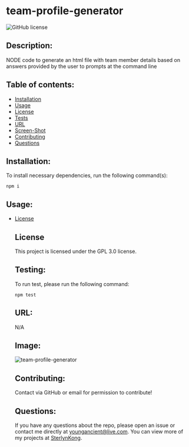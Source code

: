 # team-profile-generator
  ![GitHub license](https://img.shields.io/badge/license-GPL_3.0-blue.svg)

  ## Description:
  NODE code to generate an html file with team member details based on answers provided by the user to prompts at the command line



  ## Table of contents:
  * [Installation](#installation)
  * [Usage](#usage)
  * [License](#license)
  * [Tests](#testing)
  * [URL](#url)
  * [Screen-Shot](#image)
  * [Contributing](#contributing)
  * [Questions](#questions)



  ## Installation:
  To install necessary dependencies, run the following command(s):

  ```
  npm i
  ```


  ## Usage:
  
* [License](#license)



  ## License
  This project is licensed under the GPL 3.0 license.


  ## Testing:
  To run test, please run the following command:

  ```
  npm test
  ```


  ## URL:
  N/A


  ## Image:
  ![team-profile-generator](https://drive.google.com/file/d/12barqHyaCXw2oS5pVt5gyOcSzMJ69SNy/preview "team-profile-generator Screenshot")


  ## Contributing:
  Contact via GitHub or email for permission to contribute!


  ## Questions:
  If you have any questions about the repo, please open an issue or contact me directly at youngancient@live.com. You can view more of my projects at [SterlynKong](https://github.com/SterlynKong).
